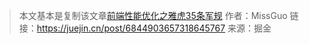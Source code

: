 > 本文基本是复制该文章[前端性能优化之雅虎35条军规](https://juejin.cn/post/6844903657318645767)
> 作者：MissGuo
> 链接：https://juejin.cn/post/6844903657318645767
> 来源：掘金

